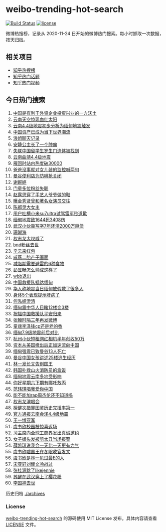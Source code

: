 # weibo-trending-hot-search

[![Build Status](https://github.com/justjavac/weibo-trending-hot-search/workflows/ci/badge.svg?branch=master)](https://github.com/justjavac/weibo-trending-hot-search/actions)
[![license](https://img.shields.io/github/license/justjavac/weibo-trending-hot-search)](https://github.com/justjavac/weibo-trending-hot-search/blob/master/LICENSE)

微博热搜榜，记录从 2020-11-24 日开始的微博热门搜索。每小时抓取一次数据，按天[归档](./archives)。

## 相关项目

- [知乎热搜榜](https://github.com/justjavac/zhihu-trending-top-search)
- [知乎热门话题](https://github.com/justjavac/zhihu-trending-hot-questions)
- [知乎热门视频](https://github.com/justjavac/zhihu-trending-hot-video)

## 今日热门搜索

<!-- BEGIN -->
<!-- 最后更新时间 Sun Mar 30 2025 01:12:48 GMT+0800 (China Standard Time) -->

1. [中国是有利于外资企业投资兴业的一方沃土](https://s.weibo.com//weibo?q=%23%E4%B8%AD%E5%9B%BD%E6%98%AF%E6%9C%89%E5%88%A9%E4%BA%8E%E5%A4%96%E8%B5%84%E4%BC%81%E4%B8%9A%E6%8A%95%E8%B5%84%E5%85%B4%E4%B8%9A%E7%9A%84%E4%B8%80%E6%96%B9%E6%B2%83%E5%9C%9F%23&Refer=new_time)
1. [云南天空惊现血红太阳](https://s.weibo.com//weibo?q=%23%E4%BA%91%E5%8D%97%E5%A4%A9%E7%A9%BA%E6%83%8A%E7%8E%B0%E8%A1%80%E7%BA%A2%E5%A4%AA%E9%98%B3%23&t=31&band_rank=1&Refer=top)
1. [云南4.4级地震初步分析为缅甸地震触发](https://s.weibo.com//weibo?q=%23%E4%BA%91%E5%8D%974.4%E7%BA%A7%E5%9C%B0%E9%9C%87%E5%88%9D%E6%AD%A5%E5%88%86%E6%9E%90%E4%B8%BA%E7%BC%85%E7%94%B8%E5%9C%B0%E9%9C%87%E8%A7%A6%E5%8F%91%23&t=31&band_rank=6&Refer=top)
1. [中国资产已成为当下世界潮流](https://s.weibo.com//weibo?q=%23%E4%B8%AD%E5%9B%BD%E8%B5%84%E4%BA%A7%E5%B7%B2%E6%88%90%E4%B8%BA%E5%BD%93%E4%B8%8B%E4%B8%96%E7%95%8C%E6%BD%AE%E6%B5%81%23&t=31&band_rank=3&Refer=top)
1. [浪姐聊天记录](https://s.weibo.com//weibo?q=%E6%B5%AA%E5%A7%90%E8%81%8A%E5%A4%A9%E8%AE%B0%E5%BD%95&t=31&band_rank=4&Refer=top)
1. [安静公主长了一个肿瘤](https://s.weibo.com//weibo?q=%23%E5%AE%89%E9%9D%99%E5%85%AC%E4%B8%BB%E9%95%BF%E4%BA%86%E4%B8%80%E4%B8%AA%E8%82%BF%E7%98%A4%23&t=31&band_rank=7&Refer=top)
1. [失联中国留学生罗生门遗体被找到](https://s.weibo.com//weibo?q=%23%E5%A4%B1%E8%81%94%E4%B8%AD%E5%9B%BD%E7%95%99%E5%AD%A6%E7%94%9F%E7%BD%97%E7%94%9F%E9%97%A8%E9%81%97%E4%BD%93%E8%A2%AB%E6%89%BE%E5%88%B0%23&t=31&band_rank=5&Refer=top)
1. [云南曲靖4.4级地震](https://s.weibo.com//weibo?q=%23%E4%BA%91%E5%8D%97%E6%9B%B2%E9%9D%964.4%E7%BA%A7%E5%9C%B0%E9%9C%87%23&t=31&band_rank=15&Refer=top)
1. [雁回时站内热度破30000](https://s.weibo.com//weibo?q=%23%E9%9B%81%E5%9B%9E%E6%97%B6%E7%AB%99%E5%86%85%E7%83%AD%E5%BA%A6%E7%A0%B430000%23&t=31&band_rank=2&Refer=top)
1. [爸爸没事就对女儿装的监控喊两句](https://s.weibo.com//weibo?q=%23%E7%88%B8%E7%88%B8%E6%B2%A1%E4%BA%8B%E5%B0%B1%E5%AF%B9%E5%A5%B3%E5%84%BF%E8%A3%85%E7%9A%84%E7%9B%91%E6%8E%A7%E5%96%8A%E4%B8%A4%E5%8F%A5%23&t=31&band_rank=10&Refer=top)
1. [曼谷便利店为防哄抢关闭](https://s.weibo.com//weibo?q=%23%E6%9B%BC%E8%B0%B7%E4%BE%BF%E5%88%A9%E5%BA%97%E4%B8%BA%E9%98%B2%E5%93%84%E6%8A%A2%E5%85%B3%E9%97%AD%23&t=31&band_rank=10&Refer=top)
1. [谢婉婷](https://s.weibo.com//weibo?q=%E8%B0%A2%E5%A9%89%E5%A9%B7&t=31&band_rank=11&Refer=top)
1. [门童多位粉丝失联](https://s.weibo.com//weibo?q=%23%E9%97%A8%E7%AB%A5%E5%A4%9A%E4%BD%8D%E7%B2%89%E4%B8%9D%E5%A4%B1%E8%81%94%23&t=31&band_rank=16&Refer=top)
1. [赵露思穿了手艺人爷爷做的鞋](https://s.weibo.com//weibo?q=%23%E8%B5%B5%E9%9C%B2%E6%80%9D%E7%A9%BF%E4%BA%86%E6%89%8B%E8%89%BA%E4%BA%BA%E7%88%B7%E7%88%B7%E5%81%9A%E7%9A%84%E9%9E%8B%23&t=31&band_rank=12&Refer=top)
1. [曝金秀贤曾和著名女演员交往](https://s.weibo.com//weibo?q=%23%E6%9B%9D%E9%87%91%E7%A7%80%E8%B4%A4%E6%9B%BE%E5%92%8C%E8%91%97%E5%90%8D%E5%A5%B3%E6%BC%94%E5%91%98%E4%BA%A4%E5%BE%80%23&t=31&band_rank=14&Refer=top)
1. [陈都灵大女主](https://s.weibo.com//weibo?q=%E9%99%88%E9%83%BD%E7%81%B5%E5%A4%A7%E5%A5%B3%E4%B8%BB&t=31&band_rank=8&Refer=top)
1. [用户吐槽小米su7ultra试驾雷军秒道歉](https://s.weibo.com//weibo?q=%23%E7%94%A8%E6%88%B7%E5%90%90%E6%A7%BD%E5%B0%8F%E7%B1%B3su7ultra%E8%AF%95%E9%A9%BE%E9%9B%B7%E5%86%9B%E7%A7%92%E9%81%93%E6%AD%89%23&t=31&band_rank=18&Refer=top)
1. [缅甸地震致1644死3408伤](https://s.weibo.com//weibo?q=%23%E7%BC%85%E7%94%B8%E5%9C%B0%E9%9C%87%E8%87%B41644%E6%AD%BB3408%E4%BC%A4%23&t=31&band_rank=9&Refer=top)
1. [武汉小伙靠写字7年还清2000万巨债](https://s.weibo.com//weibo?q=%23%E6%AD%A6%E6%B1%89%E5%B0%8F%E4%BC%99%E9%9D%A0%E5%86%99%E5%AD%977%E5%B9%B4%E8%BF%98%E6%B8%852000%E4%B8%87%E5%B7%A8%E5%80%BA%23&t=31&band_rank=32&Refer=top)
1. [珊瑚海](https://s.weibo.com//weibo?q=%E7%8F%8A%E7%91%9A%E6%B5%B7&t=31&band_rank=23&Refer=top)
1. [权志龙太权威了](https://s.weibo.com//weibo?q=%23%E6%9D%83%E5%BF%97%E9%BE%99%E5%A4%AA%E6%9D%83%E5%A8%81%E4%BA%86%23&t=31&band_rank=17&Refer=top)
1. [bnd粉丝去世](https://s.weibo.com//weibo?q=bnd%E7%B2%89%E4%B8%9D%E5%8E%BB%E4%B8%96&t=31&band_rank=21&Refer=top)
1. [辛云来红包](https://s.weibo.com//weibo?q=%E8%BE%9B%E4%BA%91%E6%9D%A5%E7%BA%A2%E5%8C%85&t=31&band_rank=13&Refer=top)
1. [戚薇二胎产子画面](https://s.weibo.com//weibo?q=%E6%88%9A%E8%96%87%E4%BA%8C%E8%83%8E%E4%BA%A7%E5%AD%90%E7%94%BB%E9%9D%A2&t=31&band_rank=20&Refer=top)
1. [减脂期需要避雷的6种食物](https://s.weibo.com//weibo?q=%23%E5%87%8F%E8%84%82%E6%9C%9F%E9%9C%80%E8%A6%81%E9%81%BF%E9%9B%B7%E7%9A%846%E7%A7%8D%E9%A3%9F%E7%89%A9%23&t=31&band_rank=22&Refer=top)
1. [彭昱畅怎么帅成这样了](https://s.weibo.com//weibo?q=%23%E5%BD%AD%E6%98%B1%E7%95%85%E6%80%8E%E4%B9%88%E5%B8%85%E6%88%90%E8%BF%99%E6%A0%B7%E4%BA%86%23&t=31&band_rank=25&Refer=top)
1. [wbb退出](https://s.weibo.com//weibo?q=wbb%E9%80%80%E5%87%BA&t=31&band_rank=28&Refer=top)
1. [中国救援队抵达缅甸](https://s.weibo.com//weibo?q=%23%E4%B8%AD%E5%9B%BD%E6%95%91%E6%8F%B4%E9%98%9F%E6%8A%B5%E8%BE%BE%E7%BC%85%E7%94%B8%23&t=31&band_rank=42&Refer=top)
1. [华人称地震当日缅甸放假救了很多人](https://s.weibo.com//weibo?q=%23%E5%8D%8E%E4%BA%BA%E7%A7%B0%E5%9C%B0%E9%9C%87%E5%BD%93%E6%97%A5%E7%BC%85%E7%94%B8%E6%94%BE%E5%81%87%E6%95%91%E4%BA%86%E5%BE%88%E5%A4%9A%E4%BA%BA%23&t=31&band_rank=28&Refer=top)
1. [身体5个表现提示肝病了](https://s.weibo.com//weibo?q=%23%E8%BA%AB%E4%BD%935%E4%B8%AA%E8%A1%A8%E7%8E%B0%E6%8F%90%E7%A4%BA%E8%82%9D%E7%97%85%E4%BA%86%23&t=31&band_rank=27&Refer=top)
1. [何泓姗澄清](https://s.weibo.com//weibo?q=%23%E4%BD%95%E6%B3%93%E5%A7%97%E6%BE%84%E6%B8%85%23&t=31&band_rank=34&Refer=top)
1. [缅甸震中华人目睹12楼变3楼](https://s.weibo.com//weibo?q=%23%E7%BC%85%E7%94%B8%E9%9C%87%E4%B8%AD%E5%8D%8E%E4%BA%BA%E7%9B%AE%E7%9D%B912%E6%A5%BC%E5%8F%983%E6%A5%BC%23&t=31&band_rank=24&Refer=top)
1. [祝福中国救援队平安归来](https://s.weibo.com//weibo?q=%23%E7%A5%9D%E7%A6%8F%E4%B8%AD%E5%9B%BD%E6%95%91%E6%8F%B4%E9%98%9F%E5%B9%B3%E5%AE%89%E5%BD%92%E6%9D%A5%23&t=31&band_rank=32&Refer=top)
1. [张翰时隔三年再发微博](https://s.weibo.com//weibo?q=%23%E5%BC%A0%E7%BF%B0%E6%97%B6%E9%9A%94%E4%B8%89%E5%B9%B4%E5%86%8D%E5%8F%91%E5%BE%AE%E5%8D%9A%23&t=31&band_rank=29&Refer=top)
1. [童瑶李泽锋cp还是老的香](https://s.weibo.com//weibo?q=%E7%AB%A5%E7%91%B6%E6%9D%8E%E6%B3%BD%E9%94%8Bcp%E8%BF%98%E6%98%AF%E8%80%81%E7%9A%84%E9%A6%99&t=31&band_rank=37&Refer=top)
1. [缅甸7.9级地震前后对比](https://s.weibo.com//weibo?q=%23%E7%BC%85%E7%94%B87.9%E7%BA%A7%E5%9C%B0%E9%9C%87%E5%89%8D%E5%90%8E%E5%AF%B9%E6%AF%94%23&t=31&band_rank=41&Refer=top)
1. [杭州小伙短租网红相机半年创收50万](https://s.weibo.com//weibo?q=%23%E6%9D%AD%E5%B7%9E%E5%B0%8F%E4%BC%99%E7%9F%AD%E7%A7%9F%E7%BD%91%E7%BA%A2%E7%9B%B8%E6%9C%BA%E5%8D%8A%E5%B9%B4%E5%88%9B%E6%94%B650%E4%B8%87%23&t=31&band_rank=26&Refer=top)
1. [资本从美国撤出后正加速流向中国](https://s.weibo.com//weibo?q=%23%E8%B5%84%E6%9C%AC%E4%BB%8E%E7%BE%8E%E5%9B%BD%E6%92%A4%E5%87%BA%E5%90%8E%E6%AD%A3%E5%8A%A0%E9%80%9F%E6%B5%81%E5%90%91%E4%B8%AD%E5%9B%BD%23&t=31&band_rank=19&Refer=top)
1. [缅甸强震已致曼谷13人死亡](https://s.weibo.com//weibo?q=%23%E7%BC%85%E7%94%B8%E5%BC%BA%E9%9C%87%E5%B7%B2%E8%87%B4%E6%9B%BC%E8%B0%B713%E4%BA%BA%E6%AD%BB%E4%BA%A1%23&t=31&band_rank=38&Refer=top)
1. [曼谷中国女孩讲述25楼逃生经历](https://s.weibo.com//weibo?q=%23%E6%9B%BC%E8%B0%B7%E4%B8%AD%E5%9B%BD%E5%A5%B3%E5%AD%A9%E8%AE%B2%E8%BF%B025%E6%A5%BC%E9%80%83%E7%94%9F%E7%BB%8F%E5%8E%86%23&t=31&band_rank=36&Refer=top)
1. [林一发长文告别国王](https://s.weibo.com//weibo?q=%23%E6%9E%97%E4%B8%80%E5%8F%91%E9%95%BF%E6%96%87%E5%91%8A%E5%88%AB%E5%9B%BD%E7%8E%8B%23&t=31&band_rank=40&Refer=top)
1. [韩国扑救山火消防员的盒饭](https://s.weibo.com//weibo?q=%E9%9F%A9%E5%9B%BD%E6%89%91%E6%95%91%E5%B1%B1%E7%81%AB%E6%B6%88%E9%98%B2%E5%91%98%E7%9A%84%E7%9B%92%E9%A5%AD&t=31&band_rank=44&Refer=top)
1. [缅甸地震云南多地受影响](https://s.weibo.com//weibo?q=%23%E7%BC%85%E7%94%B8%E5%9C%B0%E9%9C%87%E4%BA%91%E5%8D%97%E5%A4%9A%E5%9C%B0%E5%8F%97%E5%BD%B1%E5%93%8D%23&t=31&band_rank=35&Refer=top)
1. [你好星期六下期有哪吒敖丙](https://s.weibo.com//weibo?q=%23%E4%BD%A0%E5%A5%BD%E6%98%9F%E6%9C%9F%E5%85%AD%E4%B8%8B%E6%9C%9F%E6%9C%89%E5%93%AA%E5%90%92%E6%95%96%E4%B8%99%23&t=31&band_rank=30&Refer=top)
1. [范玮琪唱我爱你中国](https://s.weibo.com//weibo?q=%23%E8%8C%83%E7%8E%AE%E7%90%AA%E5%94%B1%E6%88%91%E7%88%B1%E4%BD%A0%E4%B8%AD%E5%9B%BD%23&t=31&band_rank=39&Refer=top)
1. [能不能加rap周杰伦还不知道吗](https://s.weibo.com//weibo?q=%E8%83%BD%E4%B8%8D%E8%83%BD%E5%8A%A0rap%E5%91%A8%E6%9D%B0%E4%BC%A6%E8%BF%98%E4%B8%8D%E7%9F%A5%E9%81%93%E5%90%97&t=31&band_rank=46&Refer=top)
1. [权志龙演唱会](https://s.weibo.com//weibo?q=%E6%9D%83%E5%BF%97%E9%BE%99%E6%BC%94%E5%94%B1%E4%BC%9A&t=31&band_rank=43&Refer=top)
1. [檀健次猎罪图鉴历史完播率第一](https://s.weibo.com//weibo?q=%23%E6%AA%80%E5%81%A5%E6%AC%A1%E7%8C%8E%E7%BD%AA%E5%9B%BE%E9%89%B4%E5%8E%86%E5%8F%B2%E5%AE%8C%E6%92%AD%E7%8E%87%E7%AC%AC%E4%B8%80%23&t=31&band_rank=47&Refer=top)
1. [官方通报云南会泽4.4级地震](https://s.weibo.com//weibo?q=%23%E5%AE%98%E6%96%B9%E9%80%9A%E6%8A%A5%E4%BA%91%E5%8D%97%E4%BC%9A%E6%B3%BD4.4%E7%BA%A7%E5%9C%B0%E9%9C%87%23&t=31&band_rank=48&Refer=top)
1. [王一博亚军](https://s.weibo.com//weibo?q=%23%E7%8E%8B%E4%B8%80%E5%8D%9A%E4%BA%9A%E5%86%9B%23&t=31&band_rank=31&Refer=top)
1. [虞书欣校园枝惊喜返场](https://s.weibo.com//weibo?q=%23%E8%99%9E%E4%B9%A6%E6%AC%A3%E6%A0%A1%E5%9B%AD%E6%9E%9D%E6%83%8A%E5%96%9C%E8%BF%94%E5%9C%BA%23&t=31&band_rank=50&Refer=top)
1. [习主席向全球工商界发出真诚邀约](https://s.weibo.com//weibo?q=%23%E4%B9%A0%E4%B8%BB%E5%B8%AD%E5%90%91%E5%85%A8%E7%90%83%E5%B7%A5%E5%95%86%E7%95%8C%E5%8F%91%E5%87%BA%E7%9C%9F%E8%AF%9A%E9%82%80%E7%BA%A6%23&Refer=new_time)
1. [女子嫌头发被剪太丑当场报警](https://s.weibo.com//weibo?q=%23%E5%A5%B3%E5%AD%90%E5%AB%8C%E5%A4%B4%E5%8F%91%E8%A2%AB%E5%89%AA%E5%A4%AA%E4%B8%91%E5%BD%93%E5%9C%BA%E6%8A%A5%E8%AD%A6%23&t=31&band_rank=33&Refer=top)
1. [薛凯琪说我会一天比一天更有力气](https://s.weibo.com//weibo?q=%E8%96%9B%E5%87%AF%E7%90%AA%E8%AF%B4%E6%88%91%E4%BC%9A%E4%B8%80%E5%A4%A9%E6%AF%94%E4%B8%80%E5%A4%A9%E6%9B%B4%E6%9C%89%E5%8A%9B%E6%B0%94&t=31&band_rank=38&Refer=top)
1. [虞书欣嘘国王在冬眠收官发文](https://s.weibo.com//weibo?q=%23%E8%99%9E%E4%B9%A6%E6%AC%A3%E5%98%98%E5%9B%BD%E7%8E%8B%E5%9C%A8%E5%86%AC%E7%9C%A0%E6%94%B6%E5%AE%98%E5%8F%91%E6%96%87%23&t=31&band_rank=40&Refer=top)
1. [虞书欣是林一见过最E的人](https://s.weibo.com//weibo?q=%23%E8%99%9E%E4%B9%A6%E6%AC%A3%E6%98%AF%E6%9E%97%E4%B8%80%E8%A7%81%E8%BF%87%E6%9C%80E%E7%9A%84%E4%BA%BA%23&t=31&band_rank=45&Refer=top)
1. [宋亚轩刘耀文冷战过](https://s.weibo.com//weibo?q=%23%E5%AE%8B%E4%BA%9A%E8%BD%A9%E5%88%98%E8%80%80%E6%96%87%E5%86%B7%E6%88%98%E8%BF%87%23&t=31&band_rank=47&Refer=top)
1. [张桂源跳了likejennie](https://s.weibo.com//weibo?q=%23%E5%BC%A0%E6%A1%82%E6%BA%90%E8%B7%B3%E4%BA%86likejennie%23&t=31&band_rank=48&Refer=top)
1. [苏醒在武汉穿上了樱花粉](https://s.weibo.com//weibo?q=%23%E8%8B%8F%E9%86%92%E5%9C%A8%E6%AD%A6%E6%B1%89%E7%A9%BF%E4%B8%8A%E4%BA%86%E6%A8%B1%E8%8A%B1%E7%B2%89%23&t=31&band_rank=49&Refer=top)
1. [李国祥去世](https://s.weibo.com//weibo?q=%23%E6%9D%8E%E5%9B%BD%E7%A5%A5%E5%8E%BB%E4%B8%96%23&t=31&band_rank=50&Refer=top)

<!-- END -->

历史归档 [./archives](./archives)

### License

[weibo-trending-hot-search](https://github.com/justjavac/weibo-trending-hot-search) 的源码使用 MIT License
发布。具体内容请查看 [LICENSE](./LICENSE) 文件。
